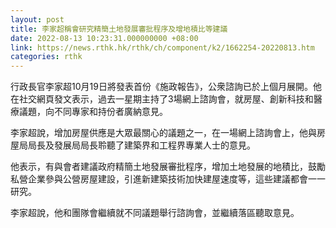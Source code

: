 ```yaml
---
layout: post
title: 李家超稱會研究精簡土地發展審批程序及增地積比等建議
date: 2022-08-13 10:23:31.000000000 +08:00
link: https://news.rthk.hk/rthk/ch/component/k2/1662254-20220813.htm
categories: rthk
---
```


行政長官李家超10月19日將發表首份《施政報告》，公衆諮詢已於上個月展開。他在社交網頁發文表示，過去一星期主持了3場網上諮詢會，就房屋、創新科技和醫療議題，向不同專家和持份者廣納意見。

李家超說，增加房屋供應是大眾最關心的議題之一，在一場網上諮詢會上，他與房屋局局長及發展局局長聆聽了建築界和工程界專業人士的意見。

他表示，有與會者建議政府精簡土地發展審批程序，增加土地發展的地積比，鼓勵私營企業參與公營房屋建設，引進新建築技術加快建屋速度等，這些建議都會一一研究。

李家超說，他和團隊會繼續就不同議題舉行諮詢會，並繼續落區聽取意見。
